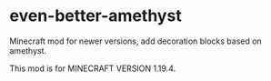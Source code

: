 # even-better-amethyst
Minecraft mod for newer versions, add decoration blocks based on amethyst.

This mod is for MINECRAFT VERSION 1.19.4.
